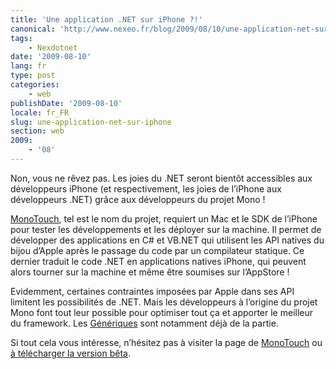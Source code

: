 ```yaml
---
title: 'Une application .NET sur iPhone ?!'
canonical: 'http://www.nexeo.fr/blog/2009/08/10/une-application-net-sur-iphone/'
tags:
    - Nexdotnet
date: '2009-08-10'
lang: fr
type: post
categories:
    - web
publishDate: '2009-08-10'
locale: fr_FR
slug: une-application-net-sur-iphone
section: web
2009:
    - '08'
---
```


Non, vous ne rêvez pas. Les joies du .NET seront bientôt accessibles aux développeurs iPhone (et respectivement, les joies de l’iPhone aux développeurs .NET) grâce aux développeurs du projet Mono !

[MonoTouch](http://www.mono-project.com/MonoTouch), tel est le nom du projet, requiert un Mac et le SDK de l’iPhone pour tester les développements et les déployer sur la machine. Il permet de développer des applications en C# et VB.NET qui utilisent les API natives du bijou d’Apple après le passage du code par un compilateur statique. Ce dernier traduit le code .NET en applications natives iPhone, qui peuvent alors tourner sur la machine et même être soumises sur l’AppStore !

Evidemment, certaines contraintes imposées par Apple dans ses API limitent les possibilités de .NET. Mais les développeurs à l’origine du projet Mono font tout leur possible pour optimiser tout ça et apporter le meilleur du framework. Les [Génériques](http://msdn.microsoft.com/fr-fr/library/ms172192.aspx) sont notamment déjà de la partie.

Si tout cela vous intéresse, n’hésitez pas à visiter la page de [MonoTouch](http://www.mono-project.com/MonoTouch) ou [à télécharger  la version bêta](http://www.mono-project.com/MonoTouch_Beta).
